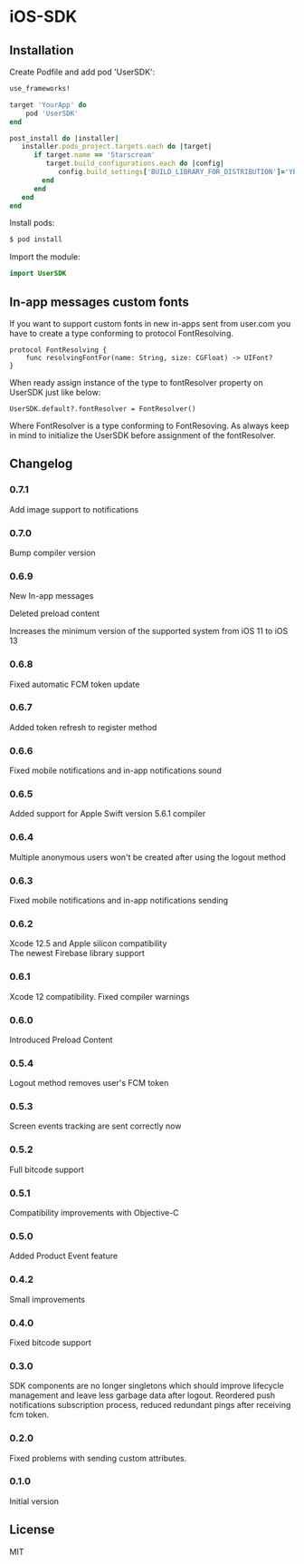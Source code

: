 # iOS-SDK

## Installation

Create Podfile and add pod 'UserSDK':

```ruby
use_frameworks!

target 'YourApp' do
    pod 'UserSDK'
end

post_install do |installer|
   installer.pods_project.targets.each do |target|
      if target.name == 'Starscream'
         target.build_configurations.each do |config|
            config.build_settings['BUILD_LIBRARY_FOR_DISTRIBUTION']='YES'
        end        
      end
   end
end
```

Install pods:

```ruby
$ pod install
```

Import the module:

```Swift
import UserSDK
```

## In-app messages custom fonts

If you want to support custom fonts in new in-apps sent from user.com you have to create a type conforming to protocol FontResolving. 
```
protocol FontResolving {
	func resolvingFontFor(name: String, size: CGFloat) -> UIFont?
}
```
When ready assign instance of the type to fontResolver property on UserSDK just like below:
```
UserSDK.default?.fontResolver = FontResolver()
```
Where FontResolver is a type conforming to FontResoving. As always keep in mind to initialize the UserSDK before assignment of the fontResolver.

## Changelog

### 0.7.1
Add image support to notifications

### 0.7.0
Bump compiler version

### 0.6.9
New In-app messages

Deleted preload content

Increases the minimum version of the supported system from iOS 11 to iOS 13

### 0.6.8
Fixed automatic FCM token update

### 0.6.7
Added token refresh to register method

### 0.6.6
Fixed mobile notifications and in-app notifications sound

### 0.6.5
Added support for Apple Swift version 5.6.1 compiler

### 0.6.4
Multiple anonymous users won't be created after using the logout method

### 0.6.3
Fixed mobile notifications and in-app notifications sending

### 0.6.2
Xcode 12.5 and Apple silicon compatibility  
The newest Firebase library support

### 0.6.1
Xcode 12 compatibility. Fixed compiler warnings

### 0.6.0
Introduced Preload Content

### 0.5.4
Logout method removes user's FCM token

### 0.5.3
Screen events tracking are sent correctly now

### 0.5.2
Full bitcode support

### 0.5.1
Compatibility improvements with Objective-C

### 0.5.0
Added Product Event feature

### 0.4.2
Small improvements

### 0.4.0

Fixed bitcode support

### 0.3.0

SDK components are no longer singletons which should improve lifecycle management and leave less garbage data after logout. Reordered push notifications subscription process, reduced redundant pings after receiving fcm token.

### 0.2.0

Fixed problems with sending custom attributes.

### 0.1.0

Initial version

## License

MIT
